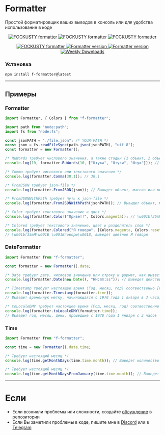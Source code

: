 # Formatter

Простой форматировщик ваших выводов в консоль или для удобства использование в коде

<p align="center">
    <a href="https://github.com/FOCKUSTY/formatter/blob/main/LICENSE">
        <img alt="FOCKUSTY formatter" src="https://img.shields.io/github/license/fockusty/formatter?style=flat-square">
    </a>
    <a href="https://github.com/FOCKUSTY/formatter">
        <img alt="FOCKUSTY formatter" src="https://img.shields.io/github/languages/top/fockusty/formatter?style=flat-square">
    </a>
    <a href="https://github.com/FOCKUSTY/formatter">
        <img alt="FOCKUSTY formatter" src="https://img.shields.io/github/stars/fockusty/formatter?style=flat-square">
    </a>
</p>

<p align="center">
    <a href="https://github.com/FOCKUSTY/formatter">
        <img alt="FOCKUSTY formatter" src="https://img.shields.io/badge/fockusty-formatter-purple?style=flat-square">
    </a>
    <a href="https://img.shields.io/github/issues/fockusty/formatter">
        <img alt="Formatter version" src="https://img.shields.io/github/issues/fockusty/formatter?style=flat-square">
    </a>
    <a href="https://www.npmjs.com/package/f-formatter">
        <img alt="Formatter version" src="https://img.shields.io/npm/v/f-formatter.svg?style=flat-square">
    </a>
    <a href="https://www.npmjs.com/package/f-formatter">
        <img alt="Weekly Downloads" src="https://img.shields.io/npm/dw/f-formatter?style=flat-square">
    </a>
</p>

### Установка

```
npm install f-formatter@latest
```

<hr>

## Примеры

### Formatter

```ts
import Formatter, { Colors } from "f-formatter";

import path from "node:path";
import fs from "node:fs";

const jsonPATH = "./file.json"; /* YOUR-PATH */
const json = fs.readFileSync(path.json(jsonPATH), "utf-8");
const formatter = new Formatter();

/* RuWords требует числового значения, а также стадии (1 объект, 2 объекта, 5 объектов) */
console.log(10, formatter.RuWords(10, ["Штука", "Штуки", "Штук"])); // 10 Штук

/* Comma требует числового или текстового значения */
console.log(formatter.Comma(30.1)); // 30,1

/* FromJSON требует json-file */
console.log(formatter.FromJSON(json)); // Вывыдет объект, массив или null;

/* FromJSONWithPath требует путь к json-file */
console.log(formatter.FromJSONWithPath(jsonPATH)); // Вывыдет объект, массив или null;

/* Color требует текстового значение и цвет */
console.log(formatter.Color("Привет!", Colors.magenta)); // \u001b[35mПривет!\u001B[0m, выведет цветное Привет!

/* Colored требует текстового значение, цвет и разделитель слов */
console.log(formatter.Colored("Я говорю", [Colors.magenta, Colors.reset], " "));
// \u001b[35mЯ\u001B \u001Bговорю\u001B, выведет цветное Я говорю
```

### DateFormatter

```ts
import Formatter from "f-formatter";

const formatter = new Formatter().date;

/* Date требует дату, числовое значение или строку и формат, как вывести время */
console.log(formatter.Date(new Date(), "HH:mm:ss")); // Выведет действительные часы:минуты:секунды

/* Timestamp требует настоящее время (Год, месяц, год) соотвественно [number, number, number] или в виде объекта */
console.log(formatter.Timestamp(formatter.time));
// Выведет временную метку, начинающаяся с 1970 года 1 января в 3 часа, точную вплодь до одного дня (Погрешность функции)

/* toLocaleDMY требует настоящее время (Год, месяц, год) соотвественно [number, number, number] или в виде объект */
console.log(formatter.toLocaleDMY(formatter.time));
// Выведет год, месяц, день, прошедшие с 1970 года 1 января с 3 часов
```

### Time

```ts
import Formatter from "f-formatter";

const time = new Formatter().date.time;

/* Требует настоящий месяц */
console.log(time.getMonthDays(time.time.month)); // Выведет количество дней в данном месяце

/* Требует настоящий месяц */
console.log(time.getMonthDaysFromJanuary(time.time.month)); // Выведет количество дней, прошедшее с начала января
```

<hr>

# Если

-   Если возникли проблемы или сложности, создайте [обсуждение](https://github.com/fockusty/formatter/issues/new/choose) в репозитории
-   Если Вы заметили проблемы в коде, пишите мне в [Discord](https://discord.gg/5MJrRjzPec) или в [Telegram](https://t.me/FOCKUSTY)
